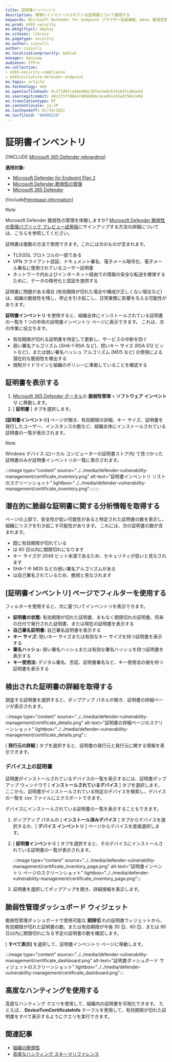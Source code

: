 ```yaml
---
title: 証明書インベントリ
description: 環境にインストールされている証明書について確認する
keywords: Microsoft Defender for Endpoint ブラウザー拡張機能、mdvm、脆弱性管理
ms.prod: m365-security
ms.mktglfcycl: deploy
ms.sitesec: library
ms.pagetype: security
ms.author: siosulli
author: siosulli
ms.localizationpriority: medium
manager: dansimp
audience: ITPro
ms.collection:
- m365-security-compliance
- m365initiative-defender-endpoint
ms.topic: article
ms.technology: mde
ms.openlocfilehash: 0c171d8fca40e466c397ee2e0cbfb1637cd8ee5d
ms.sourcegitcommit: 49c275f78664740988bbc4ca4b14d3ad758e1468
ms.translationtype: MT
ms.contentlocale: ja-JP
ms.lasthandoff: 07/19/2022
ms.locfileid: "66995228"
---
```

# <a name="certificate-inventory"></a>証明書インベントリ

[!INCLUDE [Microsoft 365 Defender rebranding](../../includes/microsoft-defender.md)]

**適用対象:**

- [Microsoft Defender for Endpoint Plan 2](https://go.microsoft.com/fwlink/?linkid=2154037)
- [Microsoft Defender 脆弱性の管理](index.yml)
- [Microsoft 365 Defender](https://go.microsoft.com/fwlink/?linkid=2118804)

[!include[Prerelease information](../../includes/prerelease.md)]

>[!Note]
> Microsoft Defender 脆弱性の管理を体験しますか? [Microsoft Defender 脆弱性の管理パブリック プレビュー試用版](../defender-vulnerability-management/get-defender-vulnerability-management.md)にサインアップする方法の詳細については、こちらを参照してください。

証明書は複数の方法で使用できます。これには次のものが含まれます。

- TLS\SSL プロトコルの一部である
- VPN クライアント認証、ドキュメント署名、電子メール暗号化、電子メール署名に使用されているユーザー証明書
- ネットワーク内およびインターネット経由での情報の安全な転送を確保するために、データの暗号化と認証を提供する

証明書に問題がある場合 (有効期限が切れた場合や構成が正しくない場合など) は、組織の脆弱性を残し、停止を引き起こし、日常業務に影響を与える可能性があります。

**証明書インベントリ** を使用すると、組織全体にインストールされている証明書の一覧を 1 つの中央の証明書インベントリ ページに表示できます。 これは、次の作業に役立ちます。

- 有効期限が切れる証明書を特定して更新し、サービスの中断を防ぐ
- 弱い署名アルゴリズム (SHA-1-RSA など)、短いキー サイズ (RSA 512 ビットなど)、または弱い署名ハッシュ アルゴリズム (MD5 など) の使用による潜在的な脆弱性を検出する
- 規制ガイドラインと組織のポリシーに準拠していることを確認する

## <a name="view-your-certificates"></a>証明書を表示する

1. [Microsoft 365 Defender ポータル](https://security.microsoft.com)の **脆弱性管理** > **ソフトウェア インベントリ** に移動します。
2. [ **証明書** ] タブを選択します。

**[証明書インベントリ]** ページが開き、有効期限の詳細、キー サイズ、証明書を発行したユーザー、インスタンスの数など、組織全体にインストールされている証明書の一覧が表示されます。

>[!Note]
>Windows デバイス (ローカル コンピューターの証明書ストア内) で見つかった証明書のみが証明書インベントリの一覧に表示されます。

   :::image type="content" source="../../media/defender-vulnerability-management/certificate_inventory.png" alt-text="証明書インベントリ リストのスクリーンショット" lightbox="../../media/defender-vulnerability-management/certificate_inventory.png"::::::::

## <a name="gain-insights-into-potentially-vulnerable-certificates"></a>潜在的に脆弱な証明書に関する分析情報を取得する

ページの上部で、安全性が低い可能性があると特定された証明書の数を表示し、組織にリスクを引き起こす可能性があります。 これには、次の証明書の数が含まれます。

- 既に有効期限が切れている
- は 60 日以内に期限切れになります
- キー サイズが 2048 ビット未満であるため、セキュリティが低いと見なされます
- SHA-1 や MD5 などの弱い署名アルゴリズムがある
- は自己署名されているため、脆弱と見なされます

## <a name="use-filters-on-the-certificate-inventory-page"></a>[証明書インベントリ] ページでフィルターを使用する

フィルターを使用すると、次に基づいてインベントリを表示できます。

- **証明書の状態:** 有効期限が切れた証明書、まもなく期限切れの証明書、将来の日付で発行された証明書、または現在の証明書を表示する
- **自己署名証明書:** 自己署名証明書を表示する
- **キー サイズ:** 短いキー サイズまたは有効なキー サイズを持つ証明書を表示する
- **署名ハッシュ:** 弱い署名ハッシュまたは有効な署名ハッシュを持つ証明書を表示する
- **キー使用法:** デジタル署名、否認、証明書署名など、キー使用法の値を持つ証明書を表示する

## <a name="get-more-information-on-a-discovered-certificate"></a>検出された証明書の詳細を取得する

調査する証明書を選択すると、ポップアップ パネルが開き、証明書の詳細ページが表示されます。

   :::image type="content" source="../../media/defender-vulnerability-management/certificate_details.png" alt-text="証明書の詳細ページのスクリーンショット" lightbox="../../media/defender-vulnerability-management/certificate_details.png":::

[ **発行元の詳細** ] タブを選択すると、証明書の発行元と発行元に関する情報を表示できます。

### <a name="certificates-on-devices"></a>デバイス上の証明書

証明書がインストールされているデバイスの一覧を表示するには、証明書ポップアップ ウィンドウで [ **インストールされているデバイス** ] タブを選択します。 ここから、証明書がインストールされている特定のデバイスを検索し、デバイスの一覧を csv ファイルにエクスポートできます。

デバイスにインストールされている証明書の一覧を表示することもできます。

1. ポップアップ パネルの [ **インストール済みデバイス** ] タブからデバイスを選択するか、[ **デバイス インベントリ** ] ページからデバイスを直接選択します。
2. [ **証明書インベントリ** ] タブを選択すると、そのデバイスにインストールされている証明書の一覧が表示されます。

   :::image type="content" source="../../media/defender-vulnerability-management/certificate_inventory_page.png" alt-text="証明書インベントリ ページのスクリーンショット" lightbox="../../media/defender-vulnerability-management/certificate_inventory_page.png":::

3. 証明書を選択してポップアップを開き、詳細情報を表示します。

## <a name="vulnerability-management-dashboard-widget"></a>脆弱性管理ダッシュボード ウィジェット

脆弱性管理ダッシュボードで使用可能な **期限切** れの証明書ウィジェットから、有効期限が切れた証明書の数、または有効期限が今後 30 日、60 日、または 90 日以内に期限切れになる予定の証明書の数を確認します。

[ **すべて表示]** を選択して、証明書インベントリ ページに移動します。

:::image type="content" source="../../media/defender-vulnerability-management/certificate_dashboard.png" alt-text="証明書ダッシュボード ウィジェットのスクリーンショット" lightbox="../../media/defender-vulnerability-management/certificate_dashboard.png":::

## <a name="use-advanced-hunting"></a>高度なハンティングを使用する

高度なハンティング クエリを使用して、組織内の証明書を可視化できます。 たとえば、 **DeviceTvmCertificateInfo** テーブルを使用して、有効期限が切れた証明書をすべて表示するようにクエリを実行できます。

## <a name="related-articles"></a>関連記事

- [組織の脆弱性](tvm-weaknesses.md)
- [高度なハンティング スキーマリファレンス](../defender-endpoint/advanced-hunting-schema-reference.md)
